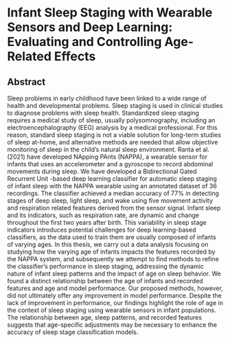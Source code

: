 # Infant Sleep Staging with Wearable Sensors and Deep Learning: Evaluating and Controlling Age-Related Effects
## Abstract
Sleep problems in early childhood have been linked to a wide range of health and
developmental problems. Sleep staging is used in clinical studies to diagnose problems
with sleep health. Standardized sleep staging requires a medical study of sleep, usually
polysomnography, including an electroencephalography (EEG) analysis by a medical
professional. For this reason, standard sleep staging is not a viable solution for
long-term studies of sleep at-home, and alternative methods are needed that allow
objective monitoring of sleep in the child’s natural sleep environment.
Ranta et al. (2021) have developed NApping PAnts (NAPPA), a wearable sensor for
infants that uses an accelerometer and a gyroscope to record abdominal movements
during sleep. We have developed a Bidirectional Gated Recurrent Unit -based
deep learning classifier for automatic sleep staging of infant sleep with the NAPPA
wearable using an annotated dataset of 36 recordings. The classifier achieved a
median accuracy of 77% in detecting stages of deep sleep, light sleep, and wake using
five movement activity and respiration related features derived from the sensor signal.
Infant sleep and its indicators, such as respiration rate, are dynamic and change
throughout the first two years after birth. This variability in sleep stage indicators
introduces potential challenges for deep learning-based classifiers, as the data used
to train them are usually composed of infants of varying ages.
In this thesis, we carry out a data analysis focusing on studying how the varying age
of infants impacts the features recorded by the NAPPA system, and subsequently
we attempt to find methods to refine the classifier’s performance in sleep staging,
addressing the dynamic nature of infant sleep patterns and the impact of age on
sleep behavior.
We found a distinct relationship between the age of infants and recorded features and
age and model performance. Our proposed methods, however, did not ultimately
offer any improvement in model performance. Despite the lack of improvement in
performance, our findings highlight the role of age in the context of sleep staging using
wearable sensors in infant populations. The relationship between age, sleep patterns,
and recorded features suggests that age-specific adjustments may be necessary to
enhance the accuracy of sleep stage classification models.
